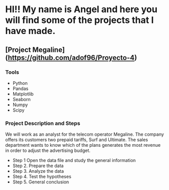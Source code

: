 # HI!! My name is Angel and here you will find some of the projects that I have made.

## [Project Megaline] (https://github.com/adof96/Proyecto-4)
### Tools
- Python
- Pandas 
- Matplotlib 
- Seaborn
- Numpy
- Scipy
### Project Description and Steps
We will work as an analyst for the telecom operator Megaline. The company offers its customers two prepaid tariffs, Surf and Ultimate. The sales department wants to know which of the plans generates the most revenue in order to adjust the advertising budget.
- Step 1 Open the data file and study the general information
- Step 2. Prepare the data
- Step 3. Analyze the data
- Step 4. Test the hypotheses
- Step 5. General conclusion

##
